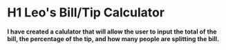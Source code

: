 # H1 Leo's Bill/Tip Calculator
**I have created a calulator that will allow the user to input the total of the bill, the percentage of the tip, and how many people are splitting the bill.**
